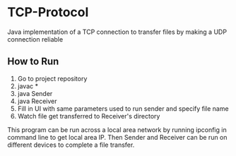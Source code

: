 # TCP-Protocol
Java implementation of a TCP connection to transfer files by making a UDP connection reliable

## How to Run 
1) Go to project repository 
2) javac *
3) java Sender <host address of receiver> <port number to send data> <port number for acks> <file to be transferred> <timeout in microseconds>
4) java Receiver 
5) Fill in UI with same parameters used to run sender and specify file name 
6) Watch file get transferred to Receiver's directory 

This program can be run across a local area network by running ipconfig in command line to get local area IP. Then Sender and Receiver can be run on different devices to complete a file transfer. 
    

